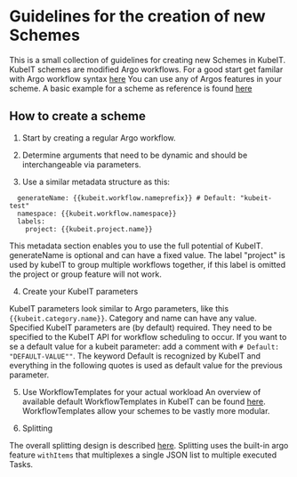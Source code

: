 # Guidelines for the creation of new Schemes

This is a small collection of guidelines for creating new Schemes in KubeIT.
KubeIT schemes are modified Argo workflows. For a good start get familar with Argo workflow syntax [here](https://argoproj.github.io/argo-workflows/examples/)
You can use any of Argos features in your scheme. A basic example for a scheme as reference is found [here](https://github.com/KubeITerator/KubeIT/blob/master/default-settings/default-template.yaml)

## How to create a scheme

1. Start by creating a regular Argo workflow. 

2. Determine arguments that need to be dynamic and should be interchangeable via parameters.

3. Use a similar metadata structure as this:

```
  generateName: {{kubeit.workflow.nameprefix}} # Default: "kubeit-test"
  namespace: {{kubeit.workflow.namespace}}
  labels:
    project: {{kubeit.project.name}}
```
This metadata section enables you to use the full potential of KubeIT. generateName is optional and can have a fixed value.
The label "project" is used by kubeIT to group multiple workflows together, if this label is omitted the project or group feature will not work.

4. Create your KubeIT parameters

KubeIT parameters look similar to Argo parameters, like this `{{kubeit.category.name}}`. Category and name can have any value.
Specified KubeIT parameters are (by default) required. They need to be specified to the KubeIT API for workflow scheduling to occur.
If you want to se a default value for a kubeit parameter: add a comment with `# Default: "DEFAULT-VALUE""`. The keyword Default is recognized by KubeIT
and everything in the following quotes is used as default value for the previous parameter.

5. Use WorkflowTemplates for your actual workload
   An overview of available default WorkflowTemplates in KubeIT can be found [here](). WorkflowTemplates allow your schemes to be vastly more modular.

5. Splitting

The overall splitting design is described [here](). Splitting uses the built-in argo feature `withItems` that multiplexes a single JSON list to multiple executed Tasks.